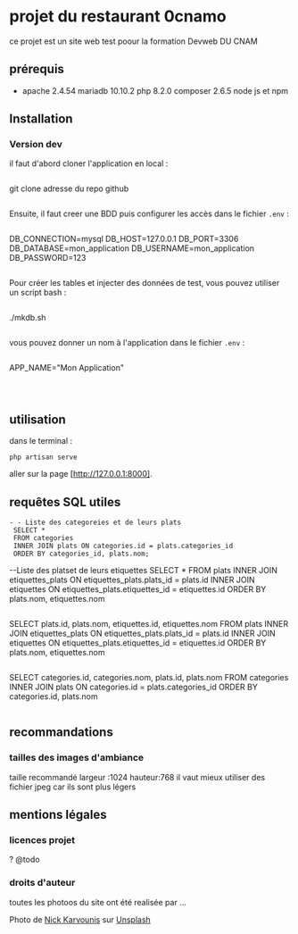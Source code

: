# projet du restaurant  0cnamo
ce projet est un site web test poour la formation Devweb DU CNAM

## prérequis
- apache 2.4.54
mariadb 10.10.2
php 8.2.0
composer 2.6.5
node js et npm

## Installation

### Version dev
 il faut d'abord cloner l'application en local :
 ```
 ```
 git clone adresse du repo github
 ```
 ```
 Ensuite, il faut creer une BDD puis configurer les accès dans le fichier `.env` :
 ```
 ```
 DB_CONNECTION=mysql
 DB_HOST=127.0.0.1
 DB_PORT=3306
 DB_DATABASE=mon_application
 DB_USERNAME=mon_application
 DB_PASSWORD=123
```
```
Pour créer les tables et injecter des données de test, vous pouvez utiliser un script bash : 
```

```
./mkdb.sh
```
```
vous pouvez donner un nom à l'application dans le fichier `.env` : 
```
```
APP_NAME="Mon Application"
```

 
 ```
## utilisation 

dans le terminal :

```
php artisan serve 

```

aller sur la page [http://127.0.0.1:8000].

## requêtes SQL utiles

```
- - Liste des categoreies et de leurs plats
 SELECT * 
 FROM categories 
 INNER JOIN plats ON categories.id = plats.categories_id
 ORDER BY categories_id, plats.nom;

```
--Liste des platset de leurs etiquettes
SELECT *
FROM plats
INNER JOIN etiquettes_plats ON etiquettes_plats.plats_id = plats.id
INNER JOIN etiquettes ON etiquettes_plats.etiquettes_id = etiquettes.id
ORDER BY plats.nom, etiquettes.nom
```

```
SELECT plats.id, plats.nom, etiquettes.id, etiquettes.nom
FROM plats
INNER JOIN etiquettes_plats ON etiquettes_plats.plats_id = plats.id
INNER JOIN etiquettes ON etiquettes_plats.etiquettes_id = etiquettes.id
ORDER BY plats.nom, etiquettes.nom
```

```
SELECT categories.id, categories.nom, plats.id, plats.nom
FROM categories
INNER JOIN plats ON categories.id = plats.categories_id
ORDER BY categories.id, plats.nom
```
```

## recommandations

### tailles des images d'ambiance 
taille recommandé
largeur :1024
hauteur:768
il vaut mieux utiliser des fichier jpeg car ils sont plus légers 

## mentions légales 

### licences projet

? @todo

### droits d'auteur
toutes les photoos du site ont été realisée par ...

Photo de <a href="https://unsplash.com/fr/@nickkarvounis?utm_content=creditCopyText&utm_medium=referral&utm_source=unsplash">Nick Karvounis</a> sur <a href="https://unsplash.com/fr/photos/tables-et-chaise-rectangulaires-en-bois-beige-Ciqxn7FE4vE?utm_content=creditCopyText&utm_medium=referral&utm_source=unsplash">Unsplash</a>
  